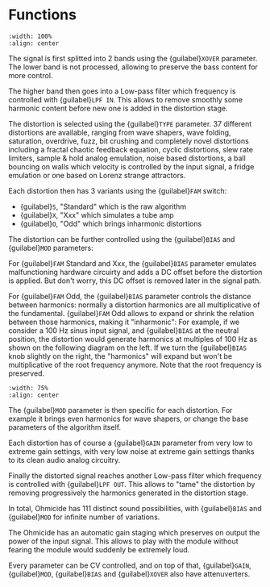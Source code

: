 # Functions

```{image} signal_path.svg
:width: 100%
:align: center
```

The signal is first splitted into 2 bands using the {guilabel}`XOVER` parameter. The lower band is not processed, allowing to preserve the bass content for more control.

The higher band then goes into a Low-pass filter which frequency is controlled with {guilabel}`LPF IN`. This allows to remove smoothly some harmonic content before new one is added in the distortion stage.

The distortion is selected using the {guilabel}`TYPE` parameter. 37 different distortions are available, ranging from wave shapers, wave folding, saturation, overdrive, fuzz, bit crushing and completely novel distortions including a fractal chaotic feedback equation, cyclic distortions, slew rate limiters, sample & hold analog emulation, noise based distortions, a ball bouncing on walls which velocity is controlled by the input signal, a fridge emulation or one based on Lorenz strange attractors.

Each distortion then has 3 variants using the {guilabel}`FAM` switch:

- {guilabel}`S`, "Standard" which is the raw algorithm
- {guilabel}`X`, "Xxx" which simulates a tube amp
- {guilabel}`O`, "Odd" which brings inharmonic distortions

The distortion can be further controlled using the {guilabel}`BIAS` and {guilabel}`MOD` parameters:

For {guilabel}`FAM` Standard and Xxx, the {guilabel}`BIAS` parameter emulates malfunctioning hardware circuirty and adds a DC offset before the distortion is applied. But don't worry, this DC offset is removed later in the signal path.

For {guilabel}`FAM` Odd, the {guilabel}`BIAS` parameter controls the distance between harmonics: normally a distortion harmonics are all multiplicative of the fundamental. {guilabel}`FAM` Odd allows to expand or shrink the relation between those harmonics, making it "inharmonic":
For example, if we consider a 100 Hz sinus input signal, and {guilabel}`BIAS` at the neutral position, the distortion would generate harmonics at multiples of 100 Hz as shown on the following diagram on the left.
If we turn the {guilabel}`BIAS` knob slightly on the right, the "harmonics" will expand but won't be multiplicative of the root frequency anymore. Note that the root frequency is preserved.

```{image} fam_o.svg
:width: 75%
:align: center
```

The {guilabel}`MOD` parameter is then specific for each distortion. For example it brings even harmonics for wave shapers, or change the base parameters of the algorithm itself.

Each distortion has of course a {guilabel}`GAIN` parameter from very low to extreme gain settings, with very low noise at extreme gain settings thanks to its clean audio analog circuitry.

Finally the distorted signal reaches another Low-pass filter which frequency is controlled with {guilabel}`LPF OUT`. This allows to "tame" the distortion by removing progressively the harmonics generated in the distortion stage.

In total, Ohmicide has 111 distinct sound possibilities, with {guilabel}`BIAS` and {guilabel}`MOD` for infinite number of variations.

The Ohmicide has an automatic gain staging which preserves on output the power of the input signal. This allows to play with the module without fearing the module would suddenly be extremely loud.

Every parameter can be CV controlled, and on top of that, {guilabel}`GAIN`, {guilabel}`MOD`, {guilabel}`BIAS` and {guilabel}`XOVER` also have attenuverters.
